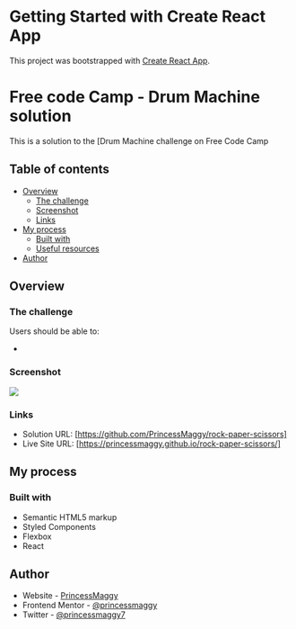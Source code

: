 # Getting Started with Create React App

This project was bootstrapped with [Create React App](https://github.com/facebook/create-react-app).

# Free code Camp - Drum Machine solution

This is a solution to the [Drum Machine challenge on Free Code Camp

## Table of contents

- [Overview](#overview)
  - [The challenge](#the-challenge)
  - [Screenshot](#screenshot)
  - [Links](#links)
- [My process](#my-process)
  - [Built with](#built-with)
  - [Useful resources](#useful-resources)
- [Author](#author)


## Overview

### The challenge

Users should be able to:

- 

### Screenshot

![](./screenshot.jpg)



### Links

- Solution URL: [https://github.com/PrincessMaggy/rock-paper-scissors]
- Live Site URL: [https://princessmaggy.github.io/rock-paper-scissors/]

## My process

### Built with

- Semantic HTML5 markup
- Styled Components
- Flexbox
- React


## Author

- Website - [PrincessMaggy](https://www.your-site.com)
- Frontend Mentor - [@princessmaggy](https://www.frontendmentor.io/profile/princessmaggy)
- Twitter - [@princessmaggy7](https://www.twitter.com/princessmaggy7)
